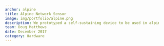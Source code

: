 ```yaml
---
anchor: alpine
title: Alpine Network Sensor
image: img/portfolio/alpine.png
description: We prototyped a self-sustaining device to be used in alpine environments that can cheaply detect humidity and temperature data over time. The use of having the network of sensors would provide information on the risk of an avalanche in the area. The device uses a Cortex M0 on a Nordic Semiconductor nRF51822 and uses I2C communication to communicate with the Si7006 digital humidity and temperature sensor. 
team: Doug Matthews
date: December 2017
category: Hardware
---
```

